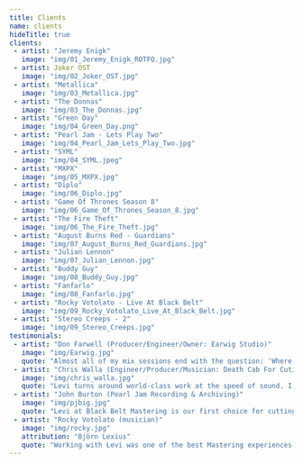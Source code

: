 ```yaml
---
title: Clients
name: clients
hideTitle: true
clients:
 - artist: "Jeremy Enigk"
   image: "img/01_Jeremy_Enigk_ROTFQ.jpg"
 - artist: Joker OST
   image: "img/02_Joker_OST.jpg"
 - artist: "Metallica"
   image: "img/03_Metallica.jpg"
 - artist: "The Donnas"
   image: "img/03_The_Donnas.jpg"
 - artist: "Green Day"
   image: "img/04_Green_Day.png"
 - artist: "Pearl Jam - Lets Play Two"
   image: "img/04_Pearl_Jam_Lets_Play_Two.jpg"
 - artist: "SYML"
   image: "img/04_SYML.jpeg"
 - artist: "MXPX"
   image: "img/05_MXPX.jpg"
 - artist: "Diplo"
   image: "img/06_Diplo.jpg"
 - artist: "Game Of Thrones Season 8"
   image: "img/06_Game_Of_Thrones_Season_8.jpg"
 - artist: "The Fire Theft"
   image: "img/06_The_Fire_Theft.jpg"
 - artist: "August Burns Red - Guardians"
   image: "img/07_August_Burns_Red_Guardians.jpg"
 - artist: "Julian Lennon"
   image: "img/07_Julian_Lennon.jpg"
 - artist: "Buddy Guy"
   image: "img/08_Buddy_Guy.jpg"
 - artist: "Fanfarlo"
   image: "img/08_Fanfarlo.jpg"
 - artist: "Rocky Votolato - Live At Black Belt"
   image: "img/09_Rocky_Votolato_Live_At_Black_Belt.jpg"
 - artist: "Stereo Creeps - 2"
   image: "img/09_Stereo_Creeps.jpg"
testimonials:
 - artist: "Don Farwell (Producer/Engineer/Owner: Earwig Studio)"
   image: "img/Earwig.jpg"
   quote: "Almost all of my mix sessions end with the question: 'Where should I go for mastering?' I promptly hand them one of Levi's business cards and tell them to go to Black Belt Mastering. Why? He's close to my studio in Seattle, his rates and equipment are great and he makes my mixes sound killer! An extra bonus is that he's a helluva nice guy and very passionate about his work."
 - artist: "Chris Walla (Engineer/Producer/Musician: Death Cab For Cutie/Hall of Justice - Seattle, WA)"
   image: "img/chris_walla.jpg"
   quote: "Levi turns around world-class work at the speed of sound. I've been really happy with everything I've brought to Black Belt."
 - artist: "John Burton (Pearl Jam Recording & Archiving)"
   image: "img/pjbig.jpg"
   quote: "Levi at Black Belt Mastering is our first choice for cutting our vinyl projects. His knowledge and attention to detail as well as communication with us throughout the process is excellent. Whether it's a short single or an album that pushes the limits of vinyl, Levi keeps it sounding great and playing well. We are fortunate to have him locally but I would use him no matter where I was. The test pressings and lacquers are clean and quiet. They are a great representation of what the manufactured disc will sound like and if I have any questions I get a timely response. Levi gets it right the first time."
 - artist: "Rocky Votolato (musician)"
   image: "img/rocky.jpg"
   attribution: "Björn Lexius"
   quote: "Working with Levi was one of the best Mastering experiences I've ever had. He was super flexible, easy to communicate with, and I could tell that helping me realize my vision for the record and be happy with the final product was really important to him. I highly recommend working with him if you get the chance!"
---
```


